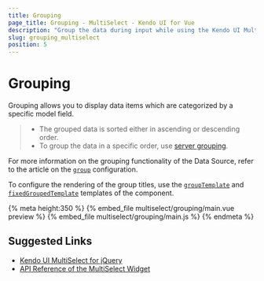 ```yaml
---
title: Grouping
page_title: Grouping - MultiSelect - Kendo UI for Vue
description: "Group the data during input while using the Kendo UI MultiSelect wrapper for Vue."
slug: grouping_multiselect
position: 5
---
```


# Grouping

Grouping allows you to display data items which are categorized by a specific model field.

> * The grouped data is sorted either in ascending or descending order.
> * To group the data in a specific order, use [server grouping](https://docs.telerik.com/kendo-ui/api/javascript/data/datasource#configuration-serverGrouping).

For more information on the grouping functionality of the Data Source, refer to the article on the [`group`](https://docs.telerik.com/kendo-ui/api/javascript/data/datasource#configuration-group) configuration.

To configure the rendering of the group titles, use the [`groupTemplate`](https://docs.telerik.com/kendo-ui/api/javascript/ui/multiselect#configuration-groupTemplate) and [`fixedGroupedTemplate`](https://docs.telerik.com/kendo-ui/api/javascript/ui/multiselect#configuration-fixedGroupTemplate) templates of the component.

{% meta height:350 %}
{% embed_file multiselect/grouping/main.vue preview %}
{% embed_file multiselect/grouping/main.js %}
{% endmeta %}

## Suggested Links

* [Kendo UI MultiSelect for jQuery](https://docs.telerik.com/kendo-ui/controls/editors/multiselect/overview)
* [API Reference of the MultiSelect Widget](https://docs.telerik.com/kendo-ui/api/javascript/ui/multiselect)
